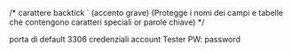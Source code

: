/* carattere backtick ` (accento grave) (Protegge i nomi dei campi e tabelle che contengono caratteri speciali or parole chiave) */

porta di default 3306
credenziali
account Tester
PW: password